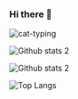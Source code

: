 ### Hi there 👋

<!--
**melisacortuk/melisacortuk** is a ✨ _special_ ✨ repository because its `README.md` (this file) appears on your GitHub profile.

Here are some ideas to get you started:

- 🔭 I’m currently working on ...
- 🌱 I’m currently learning ...
- 👯 I’m looking to collaborate on ...
- 🤔 I’m looking for help with ...
- 💬 Ask me about ...
- 📫 How to reach me: ...
- 😄 Pronouns: ...
- ⚡ Fun fact: ...
-->
![cat-typing](https://user-images.githubusercontent.com/76431780/183512036-7db81e3d-5c32-4b88-a0df-15392924f1d3.gif)

![Github stats 2](https://github-readme-stats.vercel.app/api?username=melisacortuk&show_icons=true&hide=contribs,prs&cache_seconds=86400&theme=material-palenight)
 
![Github stats 2](https://github-readme-stats.vercel.app/api/pin/?username=anuraghazra&repo=github-readme-stats&cache_seconds=86400&theme=github_dark)

![Top Langs](https://github-readme-stats.vercel.app/api/top-langs/?username=melisacortuk&theme=tokyonight)
